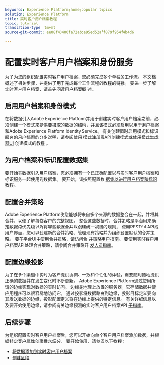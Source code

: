 ```yaml
---
keywords: Experience Platform;home;popular topics
solution: Experience Platform
title: 实时客户用户档案教程
topic: tutorial
translation-type: tm+mt
source-git-commit: ee08f43400fa72abce95ed52aff879f954f4b4d6

---
```



# 配置实时客户用户档案和身份服务

为了为您的组织配置实时客户用户档案，您必须完成多个单独的工作流。 本文档概述了相关步骤，并提供了用于完成每个工作流程的教程的链接。 要进一步了解实时客户用户档案，请首先阅读用户档案概 [述](../profile/home.md)。

## 启用用户档案和身份模式

在将数据引入Adobe Experience Platform并用于创建实时客户用户档案之前，必须创建一个模式来提供要摄取的数据的结构，并且该模式必须启用以用于用户档案和Adobe Experience Platform Identity Service。 有关创建同时启用模式和标识服务的用户档案的分步说明，请参阅使用 [模式注册表API创建模式或使用模式生成器UI](../xdm/tutorials/create-schema-api.md) 创建模式的教程 [](../xdm/tutorials/create-schema-ui.md)。

## 为用户档案和标识配置数据集

要开始将数据引入用户档案，您必须拥有一个已正确配置以与实时客户用户档案和标识服务一起使用的数据集。 要开始，请按照配置数 [据集以进行用户档案和标识教程](../profile/tutorials/dataset-configuration.md)。

## 配置合并策略

Adobe Experience Platform使您能够将来自多个来源的数据整合在一起，并将其合并，以便了解每位客户的完整视图。 整合这些数据时，合并策略是平台用来确定数据的优先级以及将哪些数据合并以创建统一视图的规则。 使用RESTful API或用户界面，您可以创建新的合并策略、管理现有策略并为组织设置默认的合并策略。 要在平台UI中使用合并策略，请访问合 [并策略用户指南](../profile/ui/merge-policies.md)。 要使用实时客户用户档案API处理合并策略，请参阅合并策略开 [发人员指南](../profile/api/merge-policies.md)。

## 配置边缘投影

为了在多个渠道中实时为客户提供协调、一致和个性化的体验，需要随时随地提供正确的数据并在发生变化时不断更新。 Adobe Experience Platform通过使用所谓的边缘实现对数据的实时访问。 边缘是地理上放置的服务器，它存储数据并使应用程序可以很容易地访问它。 通过投影将数据路由到边缘，投影目标定义要向其发送数据的边缘，投影配置定义将在边缘上提供的特定信息。 有关详细信息以及要开始使用边缘，请参阅有关边缘预测的实时客户用户档案API [子指南](../profile/api/edge-projections.md)。

## 后续步骤

为组织配置实时客户用户档案后，您可以开始向单个客户用户档案添加数据，并根据特定客户属性创建受众细分。 要开始使用，请参阅以下教程：

* [将数据添加到实时客户用户档案](../profile/tutorials/add-profile-data.md)
* [创建区段](../segmentation/tutorials/create-a-segment.md)